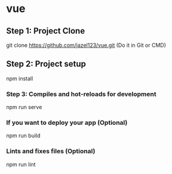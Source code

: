 # vue

## Step 1: Project Clone
git clone https://github.com/jazel123/vue.git (Do it in Git or CMD)

## Step 2: Project setup
npm install

### Step 3: Compiles and hot-reloads for development
npm run serve

### If you want to deploy your app (Optional)
npm run build

### Lints and fixes files (Optional)
npm run lint
